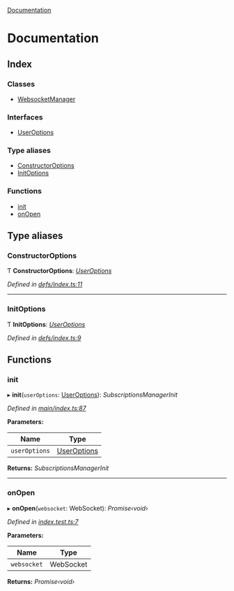 [Documentation](README.md)

# Documentation

## Index

### Classes

* [WebsocketManager](classes/websocketmanager.md)

### Interfaces

* [UserOptions](interfaces/useroptions.md)

### Type aliases

* [ConstructorOptions](README.md#constructoroptions)
* [InitOptions](README.md#initoptions)

### Functions

* [init](README.md#init)
* [onOpen](README.md#onopen)

## Type aliases

###  ConstructorOptions

Ƭ **ConstructorOptions**: *[UserOptions](interfaces/useroptions.md)*

*Defined in [defs/index.ts:11](https://github.com/badbatch/graphql-box/blob/1d38e3b/packages/websocket-manager/src/defs/index.ts#L11)*

___

###  InitOptions

Ƭ **InitOptions**: *[UserOptions](interfaces/useroptions.md)*

*Defined in [defs/index.ts:9](https://github.com/badbatch/graphql-box/blob/1d38e3b/packages/websocket-manager/src/defs/index.ts#L9)*

## Functions

###  init

▸ **init**(`userOptions`: [UserOptions](interfaces/useroptions.md)): *SubscriptionsManagerInit*

*Defined in [main/index.ts:87](https://github.com/badbatch/graphql-box/blob/1d38e3b/packages/websocket-manager/src/main/index.ts#L87)*

**Parameters:**

Name | Type |
------ | ------ |
`userOptions` | [UserOptions](interfaces/useroptions.md) |

**Returns:** *SubscriptionsManagerInit*

___

###  onOpen

▸ **onOpen**(`websocket`: WebSocket): *Promise‹void›*

*Defined in [index.test.ts:7](https://github.com/badbatch/graphql-box/blob/1d38e3b/packages/websocket-manager/src/index.test.ts#L7)*

**Parameters:**

Name | Type |
------ | ------ |
`websocket` | WebSocket |

**Returns:** *Promise‹void›*
